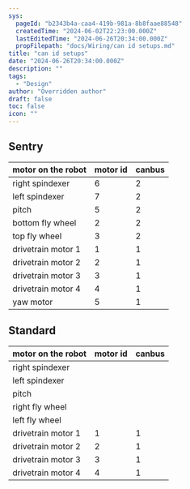 ```yaml
---
sys:
  pageId: "b2343b4a-caa4-419b-981a-8b8faae88548"
  createdTime: "2024-06-02T22:23:00.000Z"
  lastEditedTime: "2024-06-26T20:34:00.000Z"
  propFilepath: "docs/Wiring/can id setups.md"
title: "can id setups"
date: "2024-06-26T20:34:00.000Z"
description: ""
tags:
  - "Design"
author: "Overridden author"
draft: false
toc: false
icon: ""
---
```


## Sentry

| **motor on the robot** | **motor id** | **canbus** |
| ---------------------- | ------------ | ---------- |
| right spindexer        | 6            | 2          |
| left spindexer         | 7            | 2          |
| pitch                  | 5            | 2          |
| bottom fly wheel       | 2            | 2          |
| top fly wheel          | 3            | 2          |
| drivetrain motor 1     | 1            | 1          |
| drivetrain motor 2     | 2            | 1          |
| drivetrain motor 3     | 3            | 1          |
| drivetrain motor 4     | 4            | 1          |
| yaw motor              | 5            | 1          |

## Standard

| **motor on the robot** | **motor id** | **canbus** |
| ---------------------- | ------------ | ---------- |
| right spindexer        |              |            |
| left spindexer         |              |            |
| pitch                  |              |            |
| right fly wheel        |              |            |
| left fly wheel         |              |            |
| drivetrain motor 1     | 1            | 1          |
| drivetrain motor 2     | 2            | 1          |
| drivetrain motor 3     | 3            | 1          |
| drivetrain motor 4     | 4            | 1          |
